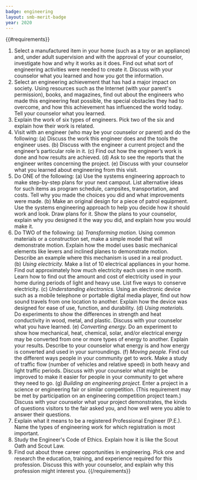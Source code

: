 ```yaml
---
badge: engineering
layout: smb-merit-badge
year: 2020
---
```


{{#requirements}}
1. Select a manufactured item in your home (such as a toy or an appliance) and, under adult supervision and with the approval of your counselor, investigate how and why it works as it does. Find out what sort of engineering activities were needed to create it. Discuss with your counselor what you learned and how you got the information.
2. Select an engineering achievement that has had a major impact on society. Using resources such as the Internet (with your parent's permission), books, and magazines, find out about the engineers who made this engineering feat possible, the special obstacles they had to overcome, and how this achievement has influenced the world today. Tell your counselor what you learned.
3. Explain the work of six types of engineers. Pick two of the six and explain how their work is related.
4. Visit with an engineer (who may be your counselor or parent) and do the following:
    (a) Discuss the work this engineer does and the tools the engineer uses.
    (b) Discuss with the engineer a current project and the engineer’s particular role in it.
    (c) Find out how the engineer’s work is done and how results are achieved.
    (d) Ask to see the reports that the engineer writes concerning the project.
    (e) Discuss with your counselor what you learned about engineering from this visit.
5. Do ONE of the following:
    (a) Use the systems engineering approach to make step-by-step plans for your next campout. List alternative ideas for such items as program schedule, campsites, transportation, and costs. Tell why you made the choices you did and what improvements were made.
    (b) Make an original design for a piece of patrol equipment. Use the systems engineering approach to help you decide how it should work and look. Draw plans for it. Show the plans to your counselor, explain why you designed it the way you did, and explain how you would make it.
6. Do TWO of the following:
    (a) *Transforming motion.* Using common materials or a construction set, make a simple model that will demonstrate motion. Explain how the model uses basic mechanical elements like levers and inclined planes to demonstrate motion. Describe an example where this mechanism is used in a real product.
    (b) *Using electricity.* Make a list of 10 electrical appliances in your home. Find out approximately how much electricity each uses in one month. Learn how to find out the amount and cost of electricity used in your home during periods of light and heavy use. List five ways to conserve electricity.
    (c) *Understanding electronics.* Using an electronic device such as a mobile telephone or portable digital media player, find out how sound travels from one location to another. Explain how the device was designed for ease of use, function, and durability.
    (d) *Using materials.* Do experiments to show the differences in strength and heat conductivity in wood, metal, and plastic. Discuss with your counselor what you have learned.
    (e) *Converting energy.* Do an experiment to show how mechanical, heat, chemical, solar, and/or electrical energy may be converted from one or more types of energy to another. Explain your results. Describe to your counselor what energy is and how energy is converted and used in your surroundings.
    (f) *Moving people.* Find out the different ways people in your community get to work. Make a study of traffic flow (number of vehicles and relative speed) in both heavy and light traffic periods. Discuss with your counselor what might be improved to make it easier for people in your community to get where they need to go.
    (g) *Building an engineering project.* Enter a project in a science or engineering fair or similar competition. (This requirement may be met by participation on an engineering competition project team.) Discuss with your counselor what your project demonstrates, the kinds of questions visitors to the fair asked you, and how well were you able to answer their questions.
7. Explain what it means to be a registered Professional Engineer (P.E.). Name the types of engineering work for which registration is most important.
8. Study the Engineer's Code of Ethics. Explain how it is like the Scout Oath and Scout Law.
9. Find out about three career opportunities in engineering. Pick one and research the education, training, and experience required for this profession. Discuss this with your counselor, and explain why this profession might interest you.
{{/requirements}}
